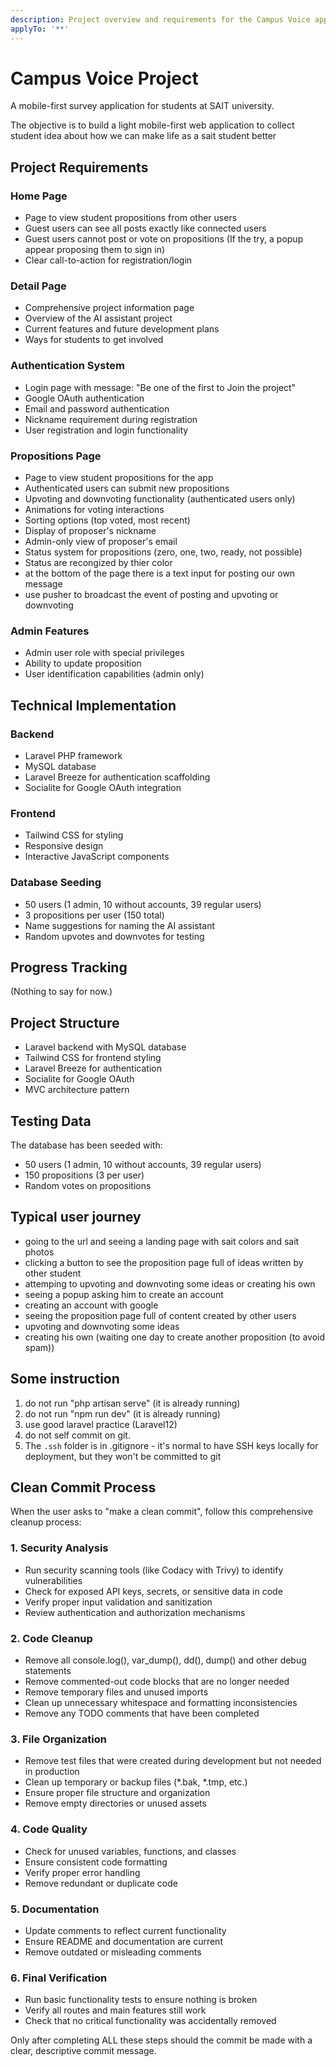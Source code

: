 ```yaml
---
description: Project overview and requirements for the Campus Voice application
applyTo: '**'
---
```


# Campus Voice Project

A mobile-first survey application for students at SAIT university.

The objective is to build a light mobile-first web application to collect student idea about how we can make life as a sait student better

## Project Requirements

### Home Page
- Page to view student propositions from other users
- Guest users can see all posts exactly like connected users
- Guest users cannot post or vote on propositions (If the try, a popup appear proposing them to sign in)
- Clear call-to-action for registration/login

### Detail Page
- Comprehensive project information page
- Overview of the AI assistant project
- Current features and future development plans
- Ways for students to get involved

### Authentication System
- Login page with message: "Be one of the first to Join the project"
- Google OAuth authentication
- Email and password authentication
- Nickname requirement during registration
- User registration and login functionality

### Propositions Page
- Page to view student propositions for the app
- Authenticated users can submit new propositions
- Upvoting and downvoting functionality (authenticated users only)
- Animations for voting interactions
- Sorting options (top voted, most recent)
- Display of proposer's nickname
- Admin-only view of proposer's email
- Status system for propositions (zero, one, two, ready, not possible)
- Status are recongized by thier color
- at the bottom of the page there is a text input for posting our own message
- use pusher to broadcast the event of posting and upvoting or downvoting

### Admin Features
- Admin user role with special privileges
- Ability to update proposition
- User identification capabilities (admin only)

## Technical Implementation

### Backend
- Laravel PHP framework
- MySQL database
- Laravel Breeze for authentication scaffolding
- Socialite for Google OAuth integration

### Frontend
- Tailwind CSS for styling
- Responsive design
- Interactive JavaScript components

### Database Seeding
- 50 users (1 admin, 10 without accounts, 39 regular users)
- 3 propositions per user (150 total)
- Name suggestions for naming the AI assistant
- Random upvotes and downvotes for testing

## Progress Tracking

(Nothing to say for now.)

## Project Structure
- Laravel backend with MySQL database
- Tailwind CSS for frontend styling
- Laravel Breeze for authentication
- Socialite for Google OAuth
- MVC architecture pattern

## Testing Data
The database has been seeded with:
- 50 users (1 admin, 10 without accounts, 39 regular users)
- 150 propositions (3 per user)
- Random votes on propositions

## Typical user journey
- going to the url and seeing a landing page with sait colors and sait photos
- clicking a button to see the proposition page full of ideas written by other student
- attemping to upvoting and downvoting some ideas or creating his own
- seeing a popup asking him to create an account
- creating an account with google
- seeing the proposition page full of content created by other users
- upvoting and downvoting some ideas
- creating his own (waiting one day to create another proposition (to avoid spam))

## Some instruction
1. do not run "php artisan serve" (it is already running)
2. do not run "npm run dev" (it is already running)
3. use good laravel practice (Laravel12)
4. do not self commit on git.
5. The `.ssh` folder is in .gitignore - it's normal to have SSH keys locally for deployment, but they won't be committed to git

## Clean Commit Process
When the user asks to "make a clean commit", follow this comprehensive cleanup process:

### 1. Security Analysis
- Run security scanning tools (like Codacy with Trivy) to identify vulnerabilities
- Check for exposed API keys, secrets, or sensitive data in code
- Verify proper input validation and sanitization
- Review authentication and authorization mechanisms

### 2. Code Cleanup
- Remove all console.log(), var_dump(), dd(), dump() and other debug statements
- Remove commented-out code blocks that are no longer needed
- Remove temporary files and unused imports
- Clean up unnecessary whitespace and formatting inconsistencies
- Remove any TODO comments that have been completed

### 3. File Organization
- Remove test files that were created during development but not needed in production
- Clean up temporary or backup files (*.bak, *.tmp, etc.)
- Ensure proper file structure and organization
- Remove empty directories or unused assets

### 4. Code Quality
- Check for unused variables, functions, and classes
- Ensure consistent code formatting
- Verify proper error handling
- Remove redundant or duplicate code

### 5. Documentation
- Update comments to reflect current functionality
- Ensure README and documentation are current
- Remove outdated or misleading comments

### 6. Final Verification
- Run basic functionality tests to ensure nothing is broken
- Verify all routes and main features still work
- Check that no critical functionality was accidentally removed

Only after completing ALL these steps should the commit be made with a clear, descriptive commit message.